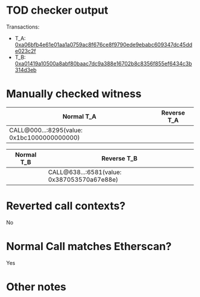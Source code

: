 # TOD checker output

Transactions:
- T_A: [0xa06bfb4e61e01aa1a0759ac8f676ce8f9790ede9ebabc609347dc45dde023c2f](https://etherscan.io/tx/0xa06bfb4e61e01aa1a0759ac8f676ce8f9790ede9ebabc609347dc45dde023c2f)
- T_B: [0xa01419a10500a8abf80baac7dc9a388e16702b8c8356f855ef6434c3b314d3eb](https://etherscan.io/tx/0xa01419a10500a8abf80baac7dc9a388e16702b8c8356f855ef6434c3b314d3eb)


# Manually checked witness


| Normal T_A                                  | Reverse T_A |
|---------------------------------------------|-------------|
| CALL@000...:8295(value: 0x1bc1000000000000) |             |

| Normal T_B | Reverse T_B                                 |
|------------|---------------------------------------------|
|            | CALL@638...:6581(value: 0x387053570a67e88e) |


# Reverted call contexts?

No

# Normal Call matches Etherscan?

Yes

# Other notes
